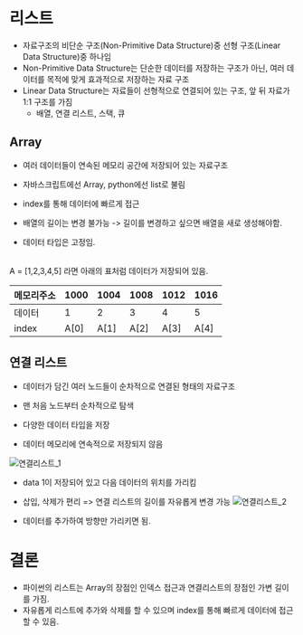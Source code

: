 # 리스트
- 자료구조의 비단순 구조(Non-Primitive Data Structure)중 선형 구조(Linear Data Structure)중 하나임
- Non-Primitive Data Structure는 단순한 데이터를 저장하는 구조가 아닌, 여러 데이터를 목적에 맞게 효과적으로 저장하는 자료 구조
- Linear Data Structure는 자료들이 선형적으로 연결되어 있는 구조, 앞 뒤 자료가 1:1 구조를 가짐
  - 배열, 연결 리스트, 스택, 큐

## Array
- 여러 데이터들이 연속된 메모리 공간에 저장되어 있는 자료구조
- 자바스크립트에선 Array, python에선 list로 불림

- index를 통해 데이터에 빠르게 접근
- 배열의 길이는 변경 불가능
  -> 길이를 변경하고 싶으면 배열을 새로 생성해야함.
- 데이터 타입은 고정임.

<br>
A = [1,2,3,4,5] 라면 아래의 표처럼 데이터가 저장되어 있음.

메모리주소|1000|1004|1008|1012|1016|
|---|---|---|---|---|---|
데이터|1|2|3|4|5|
index|A[0]|A[1]|A[2]|A[3]|A[4]|

## 연결 리스트
- 데이터가 담긴 여러 노드들이 순차적으로 연결된 형태의 자료구조

- 맨 처음 노드부터 순차적으로 탐색
- 다양한 데이터 타입을 저장
- 데이터 메모리에 연속적으로 저장되지 않음

![연결리스트_1](연결리스트_1.jpg)
- data 1이 저장되어 있고 다음 데이터의 위치를 가리킴

- 삽입, 삭제가 편리 => 연결 리스트의 길이를 자유롭게 변경 가능
![연결리스트_2](연결리스트_2.jpg)
- 데이터를 추가하여 방향만 가리키면 됨.

# 결론
- 파이썬의 리스트는 Array의 장점인 인덱스 접근과 연결리스트의 장점인 가변 길이를 가짐.
- 자유롭게 리스트에 추가와 삭제를 할 수 있으며 index를 통해 빠르게 데이터에 접근 할 수 있음.


